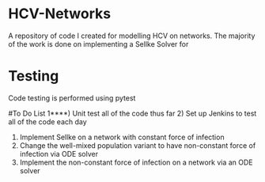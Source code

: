 # HCV-Networks
A repository of code I created for modelling HCV on networks. The majority of the work is done on implementing a Sellke Solver for 

# Testing
Code testing is performed using pytest

#To Do List
1****) Unit test all of the code thus far
2) Set up Jenkins to test all of the code each day

1) Implement Sellke on a network with constant force of infection
2) Change the well-mixed population variant to have non-constant force of infection via ODE solver
3) Implement the non-constant force of infection on a network via an ODE solver
